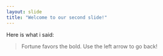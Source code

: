 ```yaml
---
layout: slide
title: "Welcome to our second slide!"
---
```

Here is what i said:
> Fortune favors
> the bold.
Use the left arrow to go back!
